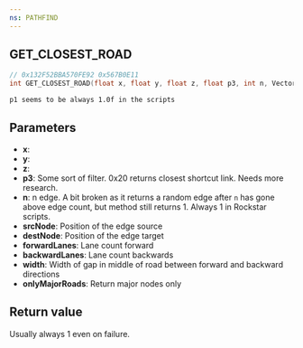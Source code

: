 ```yaml
---
ns: PATHFIND
---
```

## GET_CLOSEST_ROAD

```c
// 0x132F52BBA570FE92 0x567B0E11
int GET_CLOSEST_ROAD(float x, float y, float z, float p3, int n, Vector3* srcNode, Vector3* destNode, int* forwardLanes, int* backwardLanes, float* width, BOOL onlyMajorRoads);
```

```
p1 seems to be always 1.0f in the scripts  
```

## Parameters
* **x**: 
* **y**: 
* **z**: 
* **p3**: Some sort of filter. 0x20 returns closest shortcut link. Needs more research.
* **n**: n edge. A bit broken as it returns a random edge after `n` has gone above edge count, but method still returns 1. Always 1 in Rockstar scripts.
* **srcNode**: Position of the edge source
* **destNode**: Position of the edge target
* **forwardLanes**: Lane count forward
* **backwardLanes**: Lane count backwards
* **width**: Width of gap in middle of road between forward and backward directions
* **onlyMajorRoads**: Return major nodes only

## Return value
Usually always 1 even on failure.
